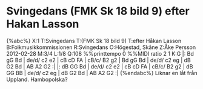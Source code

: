 # Svingedans (FMK Sk 18 bild 9) efter Hakan Lasson

{%abc%}
X:1
T:Svingedans
T:(FMK Sk 18 bild 9)
T:efter Håkan Lasson
B:Folkmusikkommissionen
R:Svingedans
O:Högestad, Skåne
Z:Åke Persson 2012-02-28
M:3/4
L:1/8
Q:108
%%printtempo 0
%%MIDI ratio 2 1
K:G
|: Bd gG Bd | de/d/ c2 e2 | cB cD FA | cB/c/ B2 g2 |
 Bd gG Bd | de/d/ c2 eg | dB G2 Bd | AB A2 G2 :|
|: dB GG Bd | de/d/ c2 e2 | cB cD FA | cB/c/ B2 g2 |
 dB GG BB | de/d/ c2 eg | dB G2 Bd | AB A2 G2 :|
{%endabc%}
Liknar en låt från Uppland. Hambopolska?


